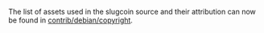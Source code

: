 The list of assets used in the slugcoin source and their attribution can now be found in [contrib/debian/copyright](../contrib/debian/copyright).
